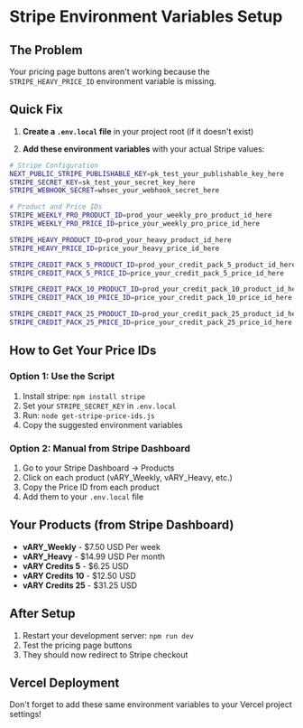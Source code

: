 # Stripe Environment Variables Setup

## The Problem
Your pricing page buttons aren't working because the `STRIPE_HEAVY_PRICE_ID` environment variable is missing.

## Quick Fix

1. **Create a `.env.local` file** in your project root (if it doesn't exist)

2. **Add these environment variables** with your actual Stripe values:

```bash
# Stripe Configuration
NEXT_PUBLIC_STRIPE_PUBLISHABLE_KEY=pk_test_your_publishable_key_here
STRIPE_SECRET_KEY=sk_test_your_secret_key_here
STRIPE_WEBHOOK_SECRET=whsec_your_webhook_secret_here

# Product and Price IDs
STRIPE_WEEKLY_PRO_PRODUCT_ID=prod_your_weekly_pro_product_id_here
STRIPE_WEEKLY_PRO_PRICE_ID=price_your_weekly_pro_price_id_here

STRIPE_HEAVY_PRODUCT_ID=prod_your_heavy_product_id_here
STRIPE_HEAVY_PRICE_ID=price_your_heavy_price_id_here

STRIPE_CREDIT_PACK_5_PRODUCT_ID=prod_your_credit_pack_5_product_id_here
STRIPE_CREDIT_PACK_5_PRICE_ID=price_your_credit_pack_5_price_id_here

STRIPE_CREDIT_PACK_10_PRODUCT_ID=prod_your_credit_pack_10_product_id_here
STRIPE_CREDIT_PACK_10_PRICE_ID=price_your_credit_pack_10_price_id_here

STRIPE_CREDIT_PACK_25_PRODUCT_ID=prod_your_credit_pack_25_product_id_here
STRIPE_CREDIT_PACK_25_PRICE_ID=price_your_credit_pack_25_price_id_here
```

## How to Get Your Price IDs

### Option 1: Use the Script
1. Install stripe: `npm install stripe`
2. Set your `STRIPE_SECRET_KEY` in `.env.local`
3. Run: `node get-stripe-price-ids.js`
4. Copy the suggested environment variables

### Option 2: Manual from Stripe Dashboard
1. Go to your Stripe Dashboard → Products
2. Click on each product (vARY_Weekly, vARY_Heavy, etc.)
3. Copy the Price ID from each product
4. Add them to your `.env.local` file

## Your Products (from Stripe Dashboard)
- **vARY_Weekly** - $7.50 USD Per week
- **vARY_Heavy** - $14.99 USD Per month  
- **vARY Credits 5** - $6.25 USD
- **vARY Credits 10** - $12.50 USD
- **vARY Credits 25** - $31.25 USD

## After Setup
1. Restart your development server: `npm run dev`
2. Test the pricing page buttons
3. They should now redirect to Stripe checkout

## Vercel Deployment
Don't forget to add these same environment variables to your Vercel project settings!
